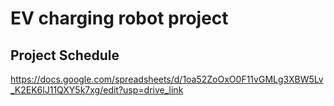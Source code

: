 # EV charging robot project 
## Project Schedule 
https://docs.google.com/spreadsheets/d/1oa52ZoOxO0F11vGMLg3XBW5Lv_K2EK6lJ11QXY5k7xg/edit?usp=drive_link
